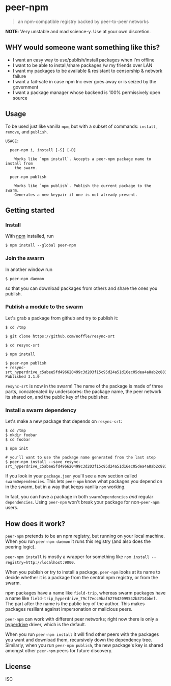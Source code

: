 # peer-npm

> an npm-compatible registry backed by peer-to-peer networks

**NOTE**: Very unstable and mad science-y. Use at your own discretion.

## WHY would someone want something like this?

- I want an easy way to use/publish/install packages when I'm offline
- I want to be able to install/share packages /w my friends over LAN
- I want my packages to be available & resistant to censorship & network failure
- I want a fail-safe in case npm Inc ever goes away or is seized by the
  government
- I want a package manager whose backend is 100% permissively open source

## Usage

To be used just like vanilla `npm`, but with a subset of commands: `install`,
`remove`, and `publish`.

```
USAGE:

  peer-npm i, install [-S] [-D]

    Works like `npm install`. Accepts a peer-npm package name to install from
    the swarm.

  peer-npm publish

    Works like `npm publish`. Publish the current package to the swarm.
    Generates a new keypair if one is not already present.

```

## Getting started

### Install

With [npm](https://npmjs.org/) installed, run

```
$ npm install --global peer-npm
```

### Join the swarm

In another window run

```
$ peer-npm daemon
```

so that you can download packages from others and share the ones you publish.

### Publish a module to the swarm

Let's grab a package from github and try to publish it:

```
$ cd /tmp

$ git clone https://github.com/noffle/resync-srt

$ cd resync-srt

$ npm install

$ peer-npm publish
+ resync-srt_hyperdrive_c5abee5fd496620499c3d203f15c95d24a51d16ec05dea4a8ab2c88368c296b9
Published 3.1.0
```

`resync-srt` is now in the swarm! The name of the package is made of three
parts, concatenated by underscores: the package name, the peer network its
shared on, and the public key of the publisher.

### Install a swarm dependency

Let's make a new package that depends on `resync-srt`:

```
$ cd /tmp
$ mkdir foobar
$ cd foobar

$ npm init

# you'll want to use the package name generated from the last step
$ peer-npm install --save resync-srt_hyperdrive_c5abee5fd496620499c3d203f15c95d24a51d16ec05dea4a8ab2c88368c296b9
```

If you look in your `package.json` you'll see a new section called
`swarmDependencies`. This lets `peer-npm` know what packages you depend on in
the swarm, but in a way that keeps vanilla `npm` working.

In fact, you can have a package in both `swarmDependencies` *and* regular
`dependencies`. Using `peer-npm` won't break your package for non-`peer-npm`
users.


## How does it work?

`peer-npm` pretends to be an npm registry, but running on your local machine.
When you run `peer-npm daemon` it runs this registry (and also does the peering
logic).

`peer-npm install` is mostly a wrapper for something like `npm install
--registry=http://localhost:9000`.

When you publish or try to install a package, `peer-npm` looks at its name to
decide whether it is a package from the central npm registry, or from the swarm.

npm packages have a name like `field-trip`, whereas swarm packages have a name
like `field-trip_hyperdrive_79cf7ecc9baf627642099542b3714bbef`. The part after
the name is the public key of the author. This makes packages resiliant against
impersonation or malicious peers.

`peer-npm` can work with different peer networks; right now there is only a
[hyperdrive](https://github.com/mafintosh/hyperdrive) driver, which is the
default.

When you run `peer-npm install` it will find other peers with the packages you
want and download them, recursively down the dependency tree. Similarly, when
you run `peer-npm publish`, the new package's key is shared amongst other
`peer-npm` peers for future discovery.

## License

ISC

